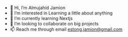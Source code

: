 - 👋 Hi, I’m Almujahid Jamion
- 👀 I’m interested in Learning a little about anything
- 🌱 I’m currently learning Nextjs
- 💞️ I’m looking to collaborate on big projects
- 📫 Reach me through email estong.jamion@gmail.com

<!---
firemelon96/firemelon96 is a ✨ special ✨ repository because its `README.md` (this file) appears on your GitHub profile.
You can click the Preview link to take a look at your changes.
--->
